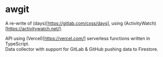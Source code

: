 # awgit

A re-write of (days)[https://gitlab.com/cxss/days], using (ActivityWatch)[https://activitywatch.net/].

API using (Vercel)[https://vercel.com/] serverless functions written in TypeScript.  
Data collector with support for GitLab & GitHub pushing data to Firestore.